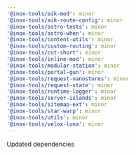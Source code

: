 ```yaml
---
'@inox-tools/aik-mod': minor
'@inox-tools/aik-route-config': minor
'@inox-tools/astro-tests': minor
'@inox-tools/astro-when': minor
'@inox-tools/content-utils': minor
'@inox-tools/custom-routing': minor
'@inox-tools/cut-short': minor
'@inox-tools/inline-mod': minor
'@inox-tools/modular-station': minor
'@inox-tools/portal-gun': minor
'@inox-tools/request-nanostores': minor
'@inox-tools/request-state': minor
'@inox-tools/runtime-logger': minor
'@inox-tools/server-islands': minor
'@inox-tools/sitemap-ext': minor
'@inox-tools/star-warp': minor
'@inox-tools/utils': minor
'@inox-tools/velox-luna': minor
---
```


Updated dependencies
